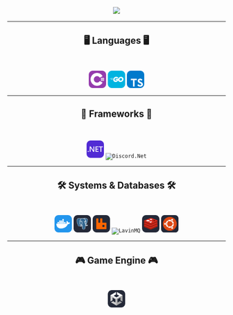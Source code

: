 <!-- Typing Effect -->

<p align="center">
    <img src="https://readme-typing-svg.demolab.com/?lines=17y+Backend+developer;Focused+on+performance;Modularity+and+scalability&font=Fira%20Code&center=true&width=440&height=45&color=9b99cb&vCenter=true&pause=200&size=22" /></a>
</p>

<hr>

<h2 align="center">🖥️ Languages 🖥️</h2>
<br>
<p align="center">
  <code><img title="C#" height="40" src="https://github.com/tandpfun/skill-icons/blob/main/icons/CS.svg"></code>
  <code><img title="Golang" height="40" src="https://github.com/tandpfun/skill-icons/blob/main/icons/GoLang.svg"></code>
  <code><img title="Typescript" height="40" src="https://github.com/tandpfun/skill-icons/blob/main/icons/TypeScript.svg"></code>
</p>

<hr>

<h2 align="center">📖 Frameworks 📖</h2>
<br>
<p align="center">
  <code><img title="Dotnet" height="40" src="https://github.com/tandpfun/skill-icons/blob/main/icons/DotNet.svg"></code>
  <code><img title="Discord.Net" height="40" src="https://docs.discordnet.dev/favicon.png"></code>
</p>

<hr>

<h2 align="center">🛠️ Systems & Databases 🛠️</h2>
<br>
<p align="center">
  <code><img title="Docker" height="40" src="https://github.com/tandpfun/skill-icons/blob/main/icons/Docker.svg"></code>
  <code><img title="Postgres" height="40" src="https://github.com/tandpfun/skill-icons/blob/main/icons/PostgreSQL-Dark.svg"></code>
  <code><img title="RabbitMQ" height="40" src="https://github.com/tandpfun/skill-icons/blob/main/icons/RabbitMQ-Dark.svg"></code>
  <code><img title="LavinMQ" height="40" src="https://lavinmq.com/img/favicon/apple-icon-120x120-upd.png"></code>
  <code><img title="Redis" height="40" src="https://github.com/tandpfun/skill-icons/blob/main/icons/Redis-Dark.svg"></code>
  <code><img title="Ubuntu" height="40" src="https://github.com/tandpfun/skill-icons/blob/main/icons/Ubuntu-Dark.svg"></code>
</p>

<hr>

<h2 align="center">🎮 Game Engine 🎮</h2>
<br>
<p align="center">
  <code><img title="Unity" height="40" src="https://github.com/tandpfun/skill-icons/blob/main/icons/Unity-Dark.svg"></code>
</p>
